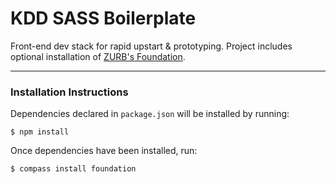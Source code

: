 # KDD SASS Boilerplate
Front-end dev stack for rapid upstart & prototyping. Project includes optional installation of [ZURB's Foundation](http://foundation.zurb.com).

* * *

### Installation Instructions
Dependencies declared in <code>package.json</code> will be installed by running:

    $ npm install

Once dependencies have been installed, run:

    $ compass install foundation